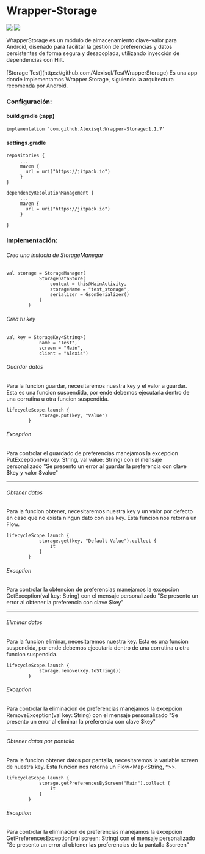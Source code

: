 # Wrapper-Storage
<p align="left">
<img src="https://img.shields.io/badge/Android-%23FFFFFF?logo=android">
<img src="https://img.shields.io/badge/Kotlin-%23FFFFFF?logo=kotlin">
</p>
WrapperStorage es un módulo de almacenamiento clave-valor para Android, diseñado para facilitar la gestión de preferencias y datos persistentes de forma segura y desacoplada, utilizando inyección de dependencias con Hilt.
<br><br>
[Storage Test](https://github.com/Alexisql/TestWrapperStorage) Es una app donde implementamos Wrapper Storage, siguiendo la arquitectura recomenda por Android. 

### Configuración:
#### build.gradle (:app)
```
implementation 'com.github.Alexisql:Wrapper-Storage:1.1.7'
```
#### settings.gradle
```
repositories {
     ...
     maven {
       url = uri("https://jitpack.io")
     }
}

dependencyResolutionManagement {
     ...
     maven {
       url = uri("https://jitpack.io")
     }

}
```
### Implementación:

###### Crea una instacia de StorageManegar
```
val storage = StorageManager(
            StorageDataStore(
                context = this@MainActivity,
                storageName = "test_storage",
                serializer = GsonSerializer()
            )
        )
```
###### Crea tu key
```
val key = StorageKey<String>(
            name = "Test",
            screen = "Main",
            client = "Alexis")
```
###### Guardar datos
Para la funcion guardar, necesitaremos nuestra key y el valor a guardar.
Esta es una funcion suspendida, por ende debemos ejecutarla dentro de una corrutina u otra funcion suspendida.
```
lifecycleScope.launch {
            storage.put(key, "Value")
        }
```
###### Exception
Para controlar el guardado de preferencias manejamos la excepcion PutException(val key: String, val value: String) con el mensaje personalizado "Se presento un error al guardar la preferencia con clave $key y valor $value"

<hr>

###### Obtener datos
Para la funcion obtener, necesitaremos nuestra key y un valor por defecto en caso que no exista ningun dato con esa key.
Esta funcion nos retorna un Flow<T>.
```
lifecycleScope.launch {
            storage.get(key, "Default Value").collect {
                it
            }
        }
```
###### Exception
Para controlar la obtencion de preferencias manejamos la excepcion GetException(val key: String) con el mensaje personalizado "Se presento un error al obtener la preferencia con clave $key"

<hr>

###### Eliminar datos
Para la funcion eliminar, necesitaremos nuestra key.
Esta es una funcion suspendida, por ende debemos ejecutarla dentro de una corrutina u otra funcion suspendida.
```
lifecycleScope.launch {
            storage.remove(key.toString())
        }
```
###### Exception
Para controlar la eliminacion de preferencias manejamos la excepcion RemoveException(val key: String) con el mensaje personalizado "Se presento un error al eliminar la preferencia con clave $key"

<hr>

###### Obtener datos por pantalla
Para la funcion obtener datos por pantalla, necesitaremos la variable screen de nuestra key.
Esta funcion nos retorna un Flow<Map<String, *>>.
```
lifecycleScope.launch {
            storage.getPreferencesByScreen("Main").collect {
                it
            }
        }
```
###### Exception
Para controlar la eliminacion de preferencias manejamos la excepcion GetPreferencesException(val screen: String) con el mensaje personalizado "Se presento un error al obtener las preferencias de la pantalla $screen"













